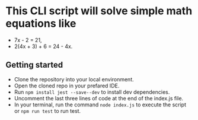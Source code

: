 # This CLI script will solve simple math equations like

* 7x - 2 = 21,
* 2(4x + 3) + 6 = 24 - 4x.

## Getting started
* Clone the repository into your local environment.
* Open the cloned repo in your prefared IDE.
* Run `npm install jest --save--dev` to install dev dependencies.
* Uncomment the last three lines of code at the end of the index.js file.
* In your terminal, run the command `node index.js` to execute the script or `npm run test` to run test.